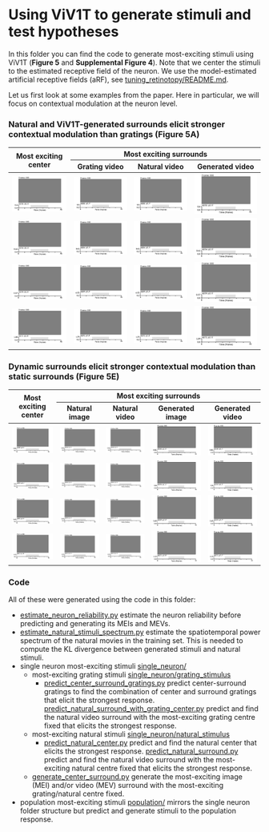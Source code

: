 # Using ViV1T to generate stimuli and test hypotheses

In this folder you can find the code to generate most-exciting stimuli using ViV1T (**Figure 5** and **Supplemental Figure 4**).
Note that we center the stimuli to the estimated receptive field of the neuron. We use the model-estimated artificial receptive fields (aRF), see [tuning_retinotopy/README.md](../tuning_retinotopy/README.md).

Let us first look at some examples from the paper.
Here in particular, we will focus on contextual modulation at the neuron level.

### Natural and ViV1T-generated surrounds elicit stronger contextual modulation than gratings (Figure 5A)

<table>
  <thead>
    <tr>
      <th rowspan="2">Most exciting center</th>
      <th colspan="3">Most exciting surrounds</th>
    </tr>
    <tr>
      <th>Grating video</th>
      <th>Natural video</th>
      <th>Generated video</th>
    </tr>
  </thead>
  <tbody>
    <tr>
      <td><img src="/figures/repo/most_exciting_stimuli/mouseM_neuron050_grating_center.gif" alt="Grating center"></td>
      <td><img src="/figures/repo/most_exciting_stimuli/mouseM_neuron050_grating_center_grating_video_surround.gif" alt="Grating video surround"></td>
      <td><img src="/figures/repo/most_exciting_stimuli/mouseM_neuron050_grating_center_natural_video_surround.gif" alt="Natural video surround"></td>
      <td><img src="/figures/repo/most_exciting_stimuli/mouseM_neuron050_grating_center_generated_video_surround.gif" alt="Generated video surround"></td>
    </tr>
    <tr>
      <td><img src="/figures/repo/most_exciting_stimuli/mouseN_neuron054_grating_center.gif" alt="Grating center"></td>
      <td><img src="/figures/repo/most_exciting_stimuli/mouseN_neuron054_grating_center_grating_video_surround.gif" alt="Grating video surround"></td>
      <td><img src="/figures/repo/most_exciting_stimuli/mouseN_neuron054_grating_center_natural_video_surround.gif" alt="Natural video surround"></td>
      <td><img src="/figures/repo/most_exciting_stimuli/mouseN_neuron054_grating_center_generated_video_surround.gif" alt="Generated video surround"></td>
    </tr>
    <tr>
      <td><img src="/figures/repo/most_exciting_stimuli/mouseN_neuron059_grating_center.gif" alt="Grating center"></td>
      <td><img src="/figures/repo/most_exciting_stimuli/mouseN_neuron059_grating_center_grating_video_surround.gif" alt="Grating video surround"></td>
      <td><img src="/figures/repo/most_exciting_stimuli/mouseN_neuron059_grating_center_natural_video_surround.gif" alt="Natural video surround"></td>
      <td><img src="/figures/repo/most_exciting_stimuli/mouseN_neuron059_grating_center_generated_video_surround.gif" alt="Generated video surround"></td>
    </tr>
    <tr>
      <td><img src="/figures/repo/most_exciting_stimuli/mouseL_neuron071_grating_center.gif" alt="Grating center"></td>
      <td><img src="/figures/repo/most_exciting_stimuli/mouseL_neuron071_grating_center_grating_video_surround.gif" alt="Grating video surround"></td>
      <td><img src="/figures/repo/most_exciting_stimuli/mouseL_neuron071_grating_center_natural_video_surround.gif" alt="Natural video surround"></td>
      <td><img src="/figures/repo/most_exciting_stimuli/mouseL_neuron071_grating_center_generated_video_surround.gif" alt="Generated video surround"></td>
    </tr>
  </tbody>
</table>

### Dynamic surrounds elicit stronger contextual modulation than static surrounds (Figure 5E)

<table>
  <thead>
    <tr>
      <th rowspan="2">Most exciting center</th>
      <th colspan="4">Most exciting surrounds</th>
    </tr>
    <tr>
      <th>Natural image</th>
      <th>Natural video</th>
      <th>Generated image</th>
      <th>Generated video</th>
    </tr>
  </thead>
  <tbody>
    <tr>
      <td><img src="/figures/repo/most_exciting_stimuli/mouseL_neuron003_natural_center.gif" alt="Grating center"></td>
      <td><img src="/figures/repo/most_exciting_stimuli/mouseL_neuron003_natural_center_natural_image_surround.gif" alt="Grating video surround"></td>
      <td><img src="/figures/repo/most_exciting_stimuli/mouseL_neuron003_natural_center_natural_video_surround.gif" alt="Natural video surround"></td>
      <td><img src="/figures/repo/most_exciting_stimuli/mouseL_neuron003_natural_center_generated_image_surround.gif" alt="Generated video surround"></td>
      <td><img src="/figures/repo/most_exciting_stimuli/mouseL_neuron003_natural_center_generated_video_surround.gif" alt="Generated video surround"></td>
    </tr>
    <tr>
      <td><img src="/figures/repo/most_exciting_stimuli/mouseN_neuron054_natural_center.gif" alt="Grating center"></td>
      <td><img src="/figures/repo/most_exciting_stimuli/mouseN_neuron054_natural_center_natural_image_surround.gif" alt="Grating video surround"></td>
      <td><img src="/figures/repo/most_exciting_stimuli/mouseN_neuron054_natural_center_natural_video_surround.gif" alt="Natural video surround"></td>
      <td><img src="/figures/repo/most_exciting_stimuli/mouseN_neuron054_natural_center_generated_image_surround.gif" alt="Generated video surround"></td>
      <td><img src="/figures/repo/most_exciting_stimuli/mouseN_neuron054_natural_center_generated_video_surround.gif" alt="Generated video surround"></td>
    </tr>
    <tr>
      <td><img src="/figures/repo/most_exciting_stimuli/mouseN_neuron059_natural_center.gif" alt="Grating center"></td>
      <td><img src="/figures/repo/most_exciting_stimuli/mouseN_neuron059_natural_center_natural_image_surround.gif" alt="Grating video surround"></td>
      <td><img src="/figures/repo/most_exciting_stimuli/mouseN_neuron059_natural_center_natural_video_surround.gif" alt="Natural video surround"></td>
      <td><img src="/figures/repo/most_exciting_stimuli/mouseN_neuron059_natural_center_generated_image_surround.gif" alt="Generated video surround"></td>
      <td><img src="/figures/repo/most_exciting_stimuli/mouseN_neuron059_natural_center_generated_video_surround.gif" alt="Generated video surround"></td>
    </tr>
    <tr>
      <td><img src="/figures/repo/most_exciting_stimuli/mouseL_neuron071_natural_center.gif" alt="Grating center"></td>
      <td><img src="/figures/repo/most_exciting_stimuli/mouseL_neuron071_natural_center_natural_image_surround.gif" alt="Grating video surround"></td>
      <td><img src="/figures/repo/most_exciting_stimuli/mouseL_neuron071_natural_center_natural_video_surround.gif" alt="Natural video surround"></td>
      <td><img src="/figures/repo/most_exciting_stimuli/mouseL_neuron071_natural_center_generated_image_surround.gif" alt="Generated video surround"></td>
      <td><img src="/figures/repo/most_exciting_stimuli/mouseL_neuron071_natural_center_generated_video_surround.gif" alt="Generated video surround"></td>
    </tr>
  </tbody>
</table>


### Code
All of these were generated using the code in this folder:

- [estimate_neuron_reliability.py](estimate_neuron_reliability.py) estimate the neuron reliability before predicting and generating its MEIs and MEVs.
- [estimate_natural_stimuli_spectrum.py](estimate_natural_stimuli_spectrum.py) estimate the spatiotemporal power spectrum of the natural movies in the training set. This is needed to compute the KL divergence between generated stimuli and natural stimuli.
- single neuron most-exciting stimuli [single_neuron/](single_neuron)
  - most-exciting grating stimuli [single_neuron/grating_stimulus](single_neuron/grating_stimulus)
    - [predict_center_surround_gratings.py](single_neuron/grating_stimulus/predict_center_surround_gratings.py) predict center-surround gratings to find the combination of center and surround gratings that elicit the strongest response.
    [predict_natural_surround_with_grating_center.py](single_neuron/grating_stimulus/predict_natural_surround_with_grating_center.py) predict and find the natural video surround with the most-exciting grating centre fixed that elicits the strongest response.
  - most-exciting natural stimuli [single_neuron/natural_stimulus](single_neuron/natural_stimulus)
    - [predict_natural_center.py](single_neuron/natural_stimulus/predict_natural_center.py) predict and find the natural center that elicits the strongest response.
    [predict_natural_surround.py](single_neuron/natural_stimulus/predict_natural_surround.py) predict and find the natural video surround with the most-exciting natural centre fixed that elicits the strongest response.
  - [generate_center_surround.py](single_neuron/generate_center_surround.py) generate the most-exciting image (MEI) and/or video (MEV) surround with the most-exciting grating/natural centre fixed.
- population most-exciting stimuli [population/](population) mirrors the single neuron folder structure but predict and generate stimuli to the population response.
